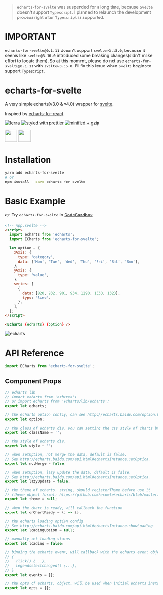> `echarts-for-svelte` was suspended for a long time, because `Svelte` doesn't support `Typescript`. I planned to relaunch the development process right after `Typescript` is supported.

# IMPORTANT
`echarts-for-svelte@0.1.11` doesn't support `svelte>3.15.0`, because it seems like `svelte@3.16.0` introduced some breaking changes(didn't make effort to locate them). So at this moment, please do not use `echarts-for-svelte@0.1.11` with `svelte>3.15.0`. I'll fix this issue when `svelte` begins to support `Typescript`.

# echarts-for-svelte

A very simple echarts(v3.0 & v4.0) wrapper for [svelte](https://svelte.dev).

Inspired by [echarts-for-react](https://github.com/hustcc/echarts-for-react)

[![lerna](https://img.shields.io/badge/maintained%20with-lerna-cc00ff.svg)](https://lerna.js.org/)
[![styled with prettier](https://img.shields.io/badge/styled_with-prettier-ff69b4.svg)](https://github.com/prettier/prettier)
[![minified + gzip](https://badgen.net/bundlephobia/minzip/echarts-for-svelte)](https://bundlephobia.com/result?p=echarts-for-svelte)

<div>
  <img height="40" src="https://liyuanqiu.github.io/github-readme-assets/echarts-logo-dark.png">
  <img height="40" src="https://liyuanqiu.github.io/github-readme-assets/svelte-logo.svg">
</div>

# Installation

```bash
yarn add echarts-for-svelte
# or
npm install --save echarts-for-svelte
```

# Basic Example
👉 Try `echarts-for-svelte` in [CodeSandbox](https://codesandbox.io/s/nice-brattain-o5mik)
```html
<!-- App.svelte -->
<script>
  import echarts from 'echarts';
  import ECharts from 'echarts-for-svelte';

  let option = {
    xAxis: {
      type: 'category',
      data: ['Mon', 'Tue', 'Wed', 'Thu', 'Fri', 'Sat', 'Sun'],
    },
    yAxis: {
      type: 'value',
    },
    series: [
      {
        data: [820, 932, 901, 934, 1290, 1330, 1320],
        type: 'line',
      },
    ],
  };
</script>

<ECharts {echarts} {option} />
```
![echarts](https://liyuanqiu.github.io/github-readme-assets/echarts.png)

# API Reference

```javascript
import ECharts from 'echarts-for-svelte';
```

## Component Props

```javascript
// echarts lib
// import echarts from 'echarts';
// or import echarts from 'echarts/lib/echarts';
export let echarts;

// the echarts option config, can see http://echarts.baidu.com/option.html#title.
export let option;

// the class of echarts div. you can setting the css style of charts by class name.
export let className = '';

// the style of echarts div.
export let style = '';

// when setOption, not merge the data, default is false.
// See http://echarts.baidu.com/api.html#echartsInstance.setOption.
export let notMerge = false;

// when setOption, lazy update the data, default is false.
// See http://echarts.baidu.com/api.html#echartsInstance.setOption.
export let lazyUpdate = false;

// the theme of echarts. string, should registerTheme before use it
// (theme object format: https://github.com/ecomfe/echarts/blob/master/theme/dark.js).
export let theme = null;

// when the chart is ready, will callback the function
export let onChartReady = () => {};

// the echarts loading option config
// See http://echarts.baidu.com/api.html#echartsInstance.showLoading
export let loadingOption = null;

// manually set loading status
export let loading = false;

// binding the echarts event, will callback with the echarts event object as it's paramter.
// {
//   click() {...},
//   legendselectchanged() {...},
// }
export let events = {};

// the opts of echarts. object, will be used when initial echarts instance by echarts.init
export let opts = {};
```

